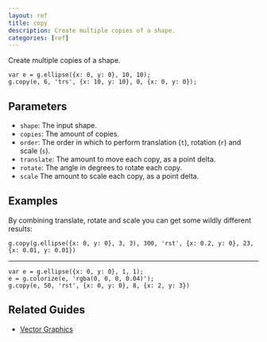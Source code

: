 ```yaml
---
layout: ref
title: copy
description: Create multiple copies of a shape.
categories: [ref]
---
```

Create multiple copies of a shape.

    var e = g.ellipse({x: 0, y: 0}, 10, 10);
    g.copy(e, 6, 'trs', {x: 10, y: 10}, 0, {x: 0, y: 0});

## Parameters
- `shape`: The input shape.
- `copies`: The amount of copies.
- `order`: The order in which to perform translation (`t`), rotation (`r`) and scale (`s`).
- `translate`: The amount to move each copy, as a point delta.
- `rotate`: The angle in degrees to rotate each copy.
- `scale` The amount to scale each copy, as a point delta.

## Examples
By combining translate, rotate and scale you can get some wildly different results:

    g.copy(g.ellipse({x: 0, y: 0}, 3, 3), 300, 'rst', {x: 0.2, y: 0}, 23, {x: 0.01, y: 0.01})
---
    var e = g.ellipse({x: 0, y: 0}, 1, 1);
    e = g.colorize(e, 'rgba(0, 0, 0, 0.04)');
    g.copy(e, 50, 'rst', {x: 0, y: 0}, 8, {x: 2, y: 3})

## Related Guides
- [Vector Graphics](../guide/vector.html)
